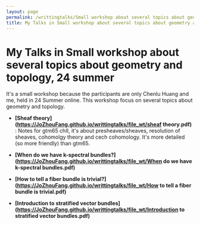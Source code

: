 ```yaml
---
layout: page
permalink: /writtingtalks/Small workshop about several topics about geometry and topology/index.html
title: My Talks in Small workshop about several topics about geometry and topology, 24 summer
---
```


#  My Talks in Small workshop about several topics about geometry and topology, 24 summer

It's a small workshop because the participants are only Chenlu Huang and me, held in 24 Summer online. This workshop focus on several topics about geometry and topology.

- **[Sheaf theory](https://JoZhouFang.github.io/writtingtalks/file_wt/sheaf theory.pdf)** : Notes for gtm65 chII, it's about presheaves/sheaves, resolution of sheaves, cohomolgy theory and cech cohomology. It's more detailed (so more friendly) than gtm65.

- **[When do we have k-spectral bundles?](https://JoZhouFang.github.io/writtingtalks/file_wt/When do we have k-spectral bundles.pdf)**

- **[How to tell a fiber bundle is trivial?](https://JoZhouFang.github.io/writtingtalks/file_wt/How to tell a fiber bundle is trivial.pdf)**

- **[Introduction to stratified vector bundles](https://JoZhouFang.github.io/writtingtalks/file_wt/Introduction to stratified vector bundles.pdf)**

